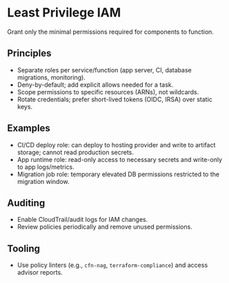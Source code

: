 # Least Privilege IAM

Grant only the minimal permissions required for components to function.

## Principles

- Separate roles per service/function (app server, CI, database migrations, monitoring).
- Deny-by-default; add explicit allows needed for a task.
- Scope permissions to specific resources (ARNs), not wildcards.
- Rotate credentials; prefer short-lived tokens (OIDC, IRSA) over static keys.

## Examples

- CI/CD deploy role: can deploy to hosting provider and write to artifact storage; cannot read production secrets.
- App runtime role: read-only access to necessary secrets and write-only to app logs/metrics.
- Migration job role: temporary elevated DB permissions restricted to the migration window.

## Auditing

- Enable CloudTrail/audit logs for IAM changes.
- Review policies periodically and remove unused permissions.

## Tooling

- Use policy linters (e.g., `cfn-nag`, `terraform-compliance`) and access advisor reports.
